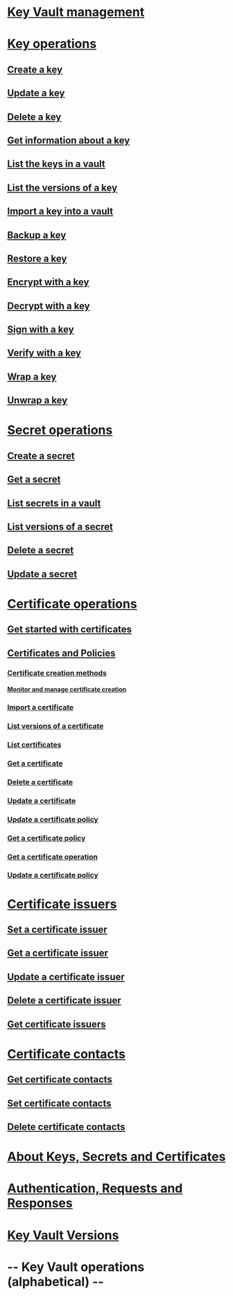 # [Key Vault management](../../api-ref/keyvault/Vaults.json)
# [Key operations](key-operations.md)
## [Create a key](../../api-ref/CreateKey.json)
## [Update a key](../../api-ref/UpdateKey.json)
## [Delete a key](../../api-ref/DeleteKey.json)
## [Get information about a key](../../api-ref/GetKey.json)
## [List the keys in a vault](../../api-ref/GetKeys.json)
## [List the versions of a key](../../api-ref/GetKeyVersions.json)
## [Import a key into a vault](../../api-ref/ImportKey.json)
## [Backup a key](../../api-ref/BackupKey.json)
## [Restore a key](../../api-ref/RestoreKey.json)
## [Encrypt with a key](../../api-ref/encrypt.json)
## [Decrypt with a key](../../api-ref/decrypt.json)
## [Sign with a key](../../api-ref/sign.json)
## [Verify with a key](../../api-ref/verify.json)
## [Wrap a key](../../api-ref/wrapKey.json)
## [Unwrap a key](../../api-ref/unwrapKey.json)
# [Secret operations](secret-operations.md)
## [Create a secret](../../api-ref/CreateSecret.json)
## [Get a secret](../../api-ref/GetSecret.json)
## [List secrets in a vault](../../api-ref/GetSecrets.json)
## [List versions of a secret](../../api-ref/GetSecretVersion.json)
## [Delete a secret](../../api-ref/DeleteSecret.json)
## [Update a secret](../../api-ref/UpdateSecret.json)
# [Certificate operations](certificate-operations.md)
## [Get started with certificates](certificate-scenarios.md)
## [Certificates and Policies](certificates-and-policies.md)
### [Certificate creation methods](create-a-certificate.md)
#### [Monitor and manage certificate creation](create-certificate-scenarios.md)
### [Import a certificate](../../api-ref/ImportCertifcate.md)
### [List versions of a certificate](../../api-ref/GetCertificateVersions.json)
### [List certificates](../../api-ref/GetCertificates.json)
### [Get a certificate](../../api-ref/GetCertificate.json)
### [Delete a certificate](../../api-ref/DeleteCertificate.json)
### [Update a certificate](../../api-ref/UpdateCertificate.json)
### [Update a certificate policy](../../api-ref/UpdateCertificatePolicy.json)
### [Get a certificate policy](../../api-ref/GetCertificatePolicy.json)
### [Get a certificate operation](../../api-ref/GetCertificateOperation.json)
### [Update a certificate policy](../../api-ref/UpdateCertificatePolicy.json)
# [Certificate issuers](certificate-issuers.md)
## [Set a certificate issuer](../../api-ref/SetCertificateIssuer.json)
## [Get a certificate issuer](../../api-ref/GetCertificateIssuer.json)
## [Update a certificate issuer](../../api-ref/UpdateCertificateIssuer.json)
## [Delete a certificate issuer](../../api-ref/DeleteCertificateIssuer.json)
## [Get certificate issuers](../../api-ref/GetCertificateIssuers.json)
# [Certificate contacts](certificate-contacts.md)
## [Get certificate contacts](../../api-ref/GetCertificateContacts.json)
## [Set certificate contacts](../../api-ref/SetCertificateContacts.json)
## [Delete certificate contacts](../../api-ref/DeleteCertificateContacts.json)
# [About Keys, Secrets and Certificates](about-keys--secrets-and-certificates.md)
# [Authentication, Requests and Responses](authentication--requests-and-responses.md)
# [Key Vault Versions](key-vault-versions.md)
# -- Key Vault operations (alphabetical) --
